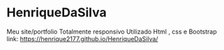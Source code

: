 # HenriqueDaSilva
Meu site/portfolio
Totalmente responsivo 
Utilizado Html , css e Bootstrap
link: https://henrique2177.github.io/HenriqueDaSilva/
